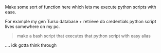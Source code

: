 Make some sort of function here which lets me execute python scripts with ease.

For example my gen Turso database + retrieve db credentials python script lives somewhere on my pc. 
> make a bash script that executes that python script 
> with easy alias

.... idk gotta think through
